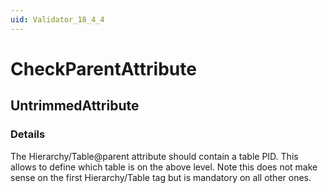 ```yaml
---
uid: Validator_18_4_4
---
```


# CheckParentAttribute

## UntrimmedAttribute

<!-- Description, Properties, ... sections are auto-generated. -->
<!-- REPLACE ME AUTO-GENERATION -->

### Details

The Hierarchy/Table@parent attribute should contain a table PID. This allows to define which table is on the above level.
Note this does not make sense on the first Hierarchy/Table tag but is mandatory on all other ones.

<!-- Uncomment to add example code -->
<!--### Example code-->
